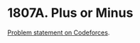 # 1807A. Plus or Minus

[Problem statement on Codeforces](https://codeforces.com/problemset/problem/1807/A?locale=en).